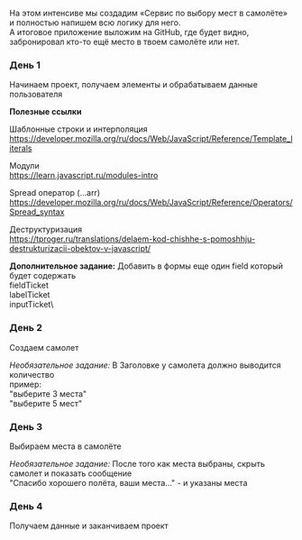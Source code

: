  На этом интенсиве мы создадим «Сервис по выбору мест в самолёте»\
 и полностью напишем всю логику для него.\
 А итоговое приложение выложим на GitHub, где будет видно,\
  забронировал кто-то ещё место в твоем самолёте или нет.

### День 1 ###
Начинаем проект, получаем элементы и обрабатываем данные пользователя

**Полезные ссылки**


Шаблонные строки и интерполяция\
https://developer.mozilla.org/ru/docs/Web/JavaScript/Reference/Template_literals

Модули\
https://learn.javascript.ru/modules-intro

Spread оператор (...arr)\
https://developer.mozilla.org/ru/docs/Web/JavaScript/Reference/Operators/Spread_syntax

Деструктуризация\
https://tproger.ru/translations/delaem-kod-chishhe-s-pomoshhju-destrukturizacii-obektov-v-javascript/

**Дополнительное задание:**
Добавить в формы еще один field который будет содержать\
fieldTicket\
labelTicket\
inputTicket\

### День 2 ###
Создаем самолет

*Необязательное задание:*
В Заголовке у самолета должно выводится количество \
пример:\
"выберите 3 места"\
"выберите 5 мест"

### День 3 ###
Выбираем места в самолёте

*Необязательное задание:*
После того как места выбраны, скрыть самолет и показать сообщение\
"Спасибо хорошего полёта, ваши места…" -  и указаны места

### День 4 ###
Получаем данные и заканчиваем проект